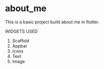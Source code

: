 # about_me
This is a basic project build about me in flutter.

WIDGETS USED
1) Scaffold
2) Appbar
3) Icons
4) Text
5) Image

